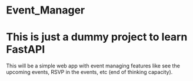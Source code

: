 # Event_Manager

# This is just a dummy project to learn FastAPI
This will be a simple web app with event managing features like see the upcoming events, RSVP in the events, etc (end of thinking capacity).
